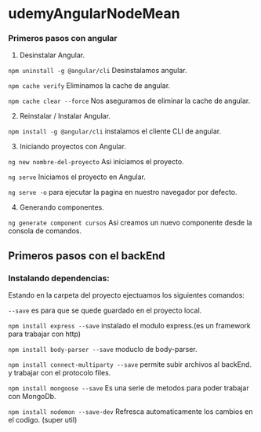 # udemyAngularNodeMean

### Primeros pasos con angular 

1. Desinstalar Angular.

`npm uninstall -g @angular/cli` Desinstalamos angular.

`npm cache verify`    Eliminamos la cache de angular. 

`npm cache clear --force`     Nos aseguramos de eliminar la cache de angular. 


2. Reinstalar / Instalar Angular. 

`npm install -g @angular/cli`     instalamos el cliente CLI de angular.




3. Iniciando proyectos con Angular. 

`ng new nombre-del-proyecto`    Asi iniciamos el proyecto.

`ng serve`    Iniciamos el proyecto en Angular. 

`ng serve -o` para ejecutar la pagina en nuestro navegador por defecto.


4. Generando componentes. 

`ng generate component cursos` Asi creamos un nuevo componente desde la consola de comandos.


## Primeros pasos con el backEnd

### Instalando dependencias:

Estando en la carpeta del proyecto ejectuamos los siguientes comandos:

`--save` es para que se quede guardado en el proyecto local.

`npm install express --save` instalado el modulo express.(es un framework para trabajar con http)

`npm install body-parser --save` moduclo de body-parser.

`npm install connect-multiparty --save` permite subir archivos al backEnd. y trabajar con el protocolo files.

`npm install mongoose --save` Es una serie de metodos para poder trabajar con MongoDb.

`npm install nodemon --save-dev` Refresca automaticamente los cambios en el codigo. (super util)

